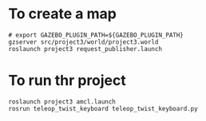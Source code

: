 # To create a map
```
# export GAZEBO_PLUGIN_PATH=${GAZEBO_PLUGIN_PATH}
gzserver src/project3/world/project3.world
roslaunch project3 request_publisher.launch
```


# To run thr project
```
roslaunch project3 amcl.launch
rosrun teleop_twist_keyboard teleop_twist_keyboard.py
```